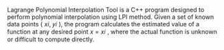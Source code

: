 Lagrange Polynomial Interpolation Tool is a C++ program designed to perform polynomial interpolation using LPI method. Given a set of known data points ( 𝑥𝑖, 𝑦𝑖 ), the program calculates the estimated value of a function at any desired point 𝑥 = 𝑥𝑖 , where the actual function is unknown or difficult to compute directly.

